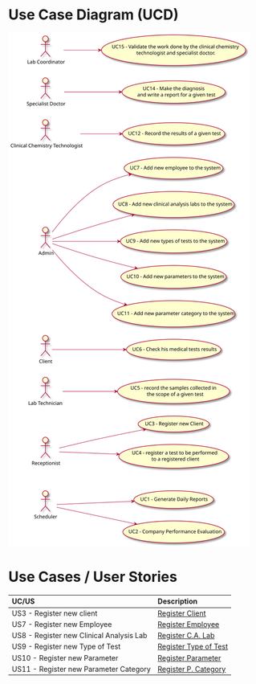 # Use Case Diagram (UCD)

![Use Case Diagram](UCD.svg)

# Use Cases / User Stories
| UC/US  | Description                                                               |                   
|:----|:------------------------------------------------------------------------|
| US3 - Register new client | [Register Client](US3/US3.md)   |
| US7 - Register new Employee | [Register Employee](US7/US7.md)  |
| US8 - Register new Clinical Analysis Lab| [Register C.A. Lab](US8/US8.md)|
| US9 - Register new Type of Test| [Register Type of Test](US9/US9.md)|
| US10 - Register new Parameter| [Register Parameter](US10/US10.md)|
| US11 - Register new Parameter Category| [Register P. Category](US11/US11.md)|


